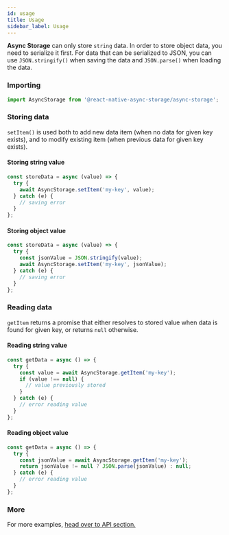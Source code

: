 ```yaml
---
id: usage
title: Usage
sidebar_label: Usage
---
```


**Async Storage** can only store `string` data. In order to store object data,
you need to serialize it first. For data that can be serialized to JSON, you can
use `JSON.stringify()` when saving the data and `JSON.parse()` when loading the
data.

### Importing

```js
import AsyncStorage from '@react-native-async-storage/async-storage';
```

### Storing data

`setItem()` is used both to add new data item (when no data for given key
exists), and to modify existing item (when previous data for given key exists).

#### Storing string value

```jsx
const storeData = async (value) => {
  try {
    await AsyncStorage.setItem('my-key', value);
  } catch (e) {
    // saving error
  }
};
```

#### Storing object value

```jsx
const storeData = async (value) => {
  try {
    const jsonValue = JSON.stringify(value);
    await AsyncStorage.setItem('my-key', jsonValue);
  } catch (e) {
    // saving error
  }
};
```

### Reading data

`getItem` returns a promise that either resolves to stored value when data is
found for given key, or returns `null` otherwise.

#### Reading string value

```jsx
const getData = async () => {
  try {
    const value = await AsyncStorage.getItem('my-key');
    if (value !== null) {
      // value previously stored
    }
  } catch (e) {
    // error reading value
  }
};
```

#### Reading object value

```jsx
const getData = async () => {
  try {
    const jsonValue = await AsyncStorage.getItem('my-key');
    return jsonValue != null ? JSON.parse(jsonValue) : null;
  } catch (e) {
    // error reading value
  }
};
```

### More

For more examples, [head over to API section.](API.md)
